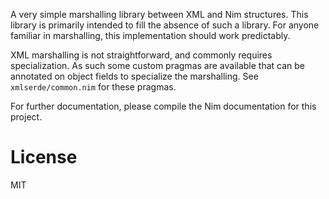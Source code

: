 A very simple marshalling library between XML and Nim structures. This library
is primarily intended to fill the absence of such a library. For anyone
familiar in marshalling, this implementation should work predictably.

XML marshalling is not straightforward, and commonly requires specialization.
As such some custom pragmas are available that can be annotated on object
fields to specialize the marshalling. See `xmlserde/common.nim` for these
pragmas.

For further documentation, please compile the Nim documentation for this
project.

# License

MIT
